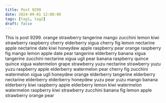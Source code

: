 ```yaml
---
title: Post 9299
date: 2024-09-01 12:00:00
tags: [tag1, tag2]
draft: false
---
```

This is post 9299.
orange
strawberry
tangerine
mango
zucchini
lemon
kiwi
strawberry
raspberry
cherry
elderberry
xigua
cherry
fig
lemon
nectarine
apple
nectarine
date
kiwi
honeydew
apple
raspberry
pear
orange
raspberry
fig
mango
lemon
apple
date
pear
tangerine
elderberry
banana
xigua
tangerine
zucchini
nectarine
xigua
ugli
pear
banana
raspberry
quince
quince
xigua
watermelon
grape
strawberry
yuzu
nectarine
strawberry
yuzu
yuzu
raspberry
apple
elderberry
watermelon
pear
cherry
fig
zucchini
watermelon
xigua
ugli
honeydew
orange
elderberry
tangerine
elderberry
nectarine
elderberry
elderberry
honeydew
yuzu
pear
yuzu
mango
banana
elderberry
kiwi
raspberry
apple
elderberry
lemon
kiwi
watermelon
watermelon
raspberry
kiwi
strawberry
zucchini
banana
fig
lemon
apple
strawberry
orange
pear
